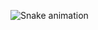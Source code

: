 ![Snake animation](https://github.com/{{your_username}}/{{your_username}}/blob/output/github-contribution-grid-snake.svg)
